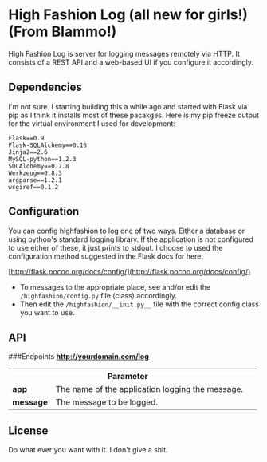 High Fashion Log (all new for girls!) (From Blammo!)
==========

High Fashion Log is server for logging messages remotely via HTTP. It consists of a REST API and a web-based UI if you configure it accordingly.

Dependencies
-----------
I'm not sure. I starting building this a while ago and started with
Flask via pip as I think it installs most of these pacakges. Here is my
pip freeze output for the virtual environment I used for development: 

    Flask==0.9
    Flask-SQLAlchemy==0.16
    Jinja2==2.6
    MySQL-python==1.2.3
    SQLAlchemy==0.7.8
    Werkzeug==0.8.3
    argparse==1.2.1
    wsgiref==0.1.2

Configuration
-----------
You can config highfashion to log one of two ways. Either a database or
using python's standard logging library. If the application is not
configured to use either of these, it just prints to stdout. I choose to
used the configuration method suggested in the Flask docs for here:

[http://flask.pocoo.org/docs/config/](http://flask.pocoo.org/docs/config/)

* To messages to the appropriate place, see and/or edit the `/highfashion/config.py` file (class) accordingly.
* Then edit the `/highfashion/__init.py__` file with the correct config
  class you want to use.

API
-----------

###Endpoints
**http://yourdomain.com/log**

<table>
  <tr><th colspan="2"><strong>Parameter</strong></th><th>&nbsp;</th></tr>
  <tr><td><strong>app</strong></td><td>The name of the application logging the message.</td></tr>
  <tr><td><strong>message</strong></td><td>The message to be logged.</td></tr>
</table>

License
-----------
Do what ever you want with it. I don't give a shit.

